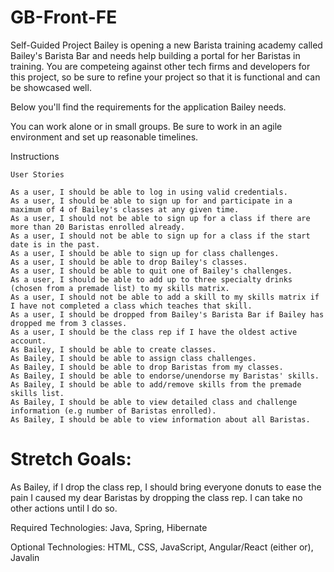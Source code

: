 # GB-Front-FE
Self-Guided Project
Bailey is opening a new Barista training academy called Bailey's Barista Bar and needs help building a portal for her Baristas in training. You are competeing against other tech firms and developers for this project, so be sure to refine your project so that it is functional and can be showcased well.

Below you'll find the requirements for the application Bailey needs.

You can work alone or in small groups. Be sure to work in an agile environment and set up reasonable timelines.

Instructions
 
 	User Stories
 	 
 	As a user, I should be able to log in using valid credentials.
 	As a user, I should be able to sign up for and participate in a maximum of 4 of Bailey's classes at any given time.
 	As a user, I should not be able to sign up for a class if there are more than 20 Baristas enrolled already.
 	As a user, I should not be able to sign up for a class if the start date is in the past.
 	As a user, I should be able to sign up for class challenges.
 	As a user, I should be able to drop Bailey's classes.
 	As a user, I should be able to quit one of Bailey's challenges.
 	As a user, I should be able to add up to three specialty drinks (chosen from a premade list) to my skills matrix.
 	As a user, I should not be able to add a skill to my skills matrix if I have not completed a class which teaches that skill.
 	As a user, I should be dropped from Bailey's Barista Bar if Bailey has dropped me from 3 classes.
 	As a user, I should be the class rep if I have the oldest active account.
 	As Bailey, I should be able to create classes.
 	As Bailey, I should be able to assign class challenges.
 	As Bailey, I should be able to drop Baristas from my classes.
 	As Bailey, I should be able to endorse/unendorse my Baristas' skills.
 	As Bailey, I should be able to add/remove skills from the premade skills list.
 	As Bailey, I should be able to view detailed class and challenge information (e.g number of Baristas enrolled).
 	As Bailey, I should be able to view information about all Baristas.
 

 

Stretch Goals:
==============
 
As Bailey, if I drop the class rep, I should bring everyone donuts to ease the pain I caused my dear Baristas by dropping the class rep. I can take no other actions until I do so.
 
Required Technologies: Java, Spring, Hibernate
 
Optional Technologies: HTML, CSS, JavaScript, Angular/React (either or), Javalin
